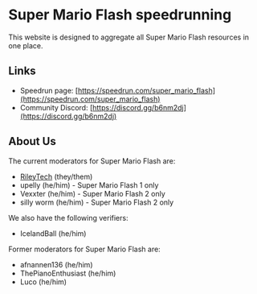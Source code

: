 # Super Mario Flash speedrunning

This website is designed to aggregate all Super Mario Flash resources in one place.

## Links
- Speedrun page: [https://speedrun.com/super_mario_flash](https://speedrun.com/super_mario_flash)
- Community Discord: [https://discord.gg/b6nm2dj](https://discord.gg/b6nm2dj)

## About Us

The current moderators for Super Mario Flash are:

- [RileyTech](https://rayyaw.github.io) (they/them)
- upelly (he/him) - Super Mario Flash 1 only
- Vexxter (he/him) - Super Mario Flash 2 only
- silly worm (he/him) - Super Mario Flash 2 only

We also have the following verifiers:
- IcelandBall (he/him)

Former moderators for Super Mario Flash are:

- afnannen136 (he/him)
- ThePianoEnthusiast (he/him)
- Luco (he/him)

